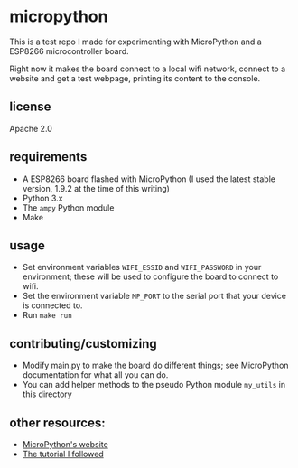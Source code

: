 micropython
===========

This is a test repo I made for experimenting with MicroPython and a ESP8266 microcontroller board.

Right now it makes the board connect to a local wifi network, connect to a website and get a test webpage, printing its content to the console.

license
-----
Apache 2.0

requirements
-----
* A ESP8266 board flashed with MicroPython (I used the latest stable version, 1.9.2 at the time of this writing)
* Python 3.x
* The `ampy` Python module
* Make

usage
-----
* Set environment variables `WIFI_ESSID` and `WIFI_PASSWORD` in your environment; these will be used to configure the board to connect to wifi.
* Set the environment variable `MP_PORT` to the serial port that your device is connected to.
* Run `make run`

contributing/customizing
-----
* Modify main.py to make the board do different things; see MicroPython documentation for what all you can do.
* You can add helper methods to the pseudo Python module `my_utils` in this directory

other resources:
-----
* [MicroPython's website](http://micropython.org)
* [The tutorial I followed](https://github.com/unreproducible/tinysnakes)
